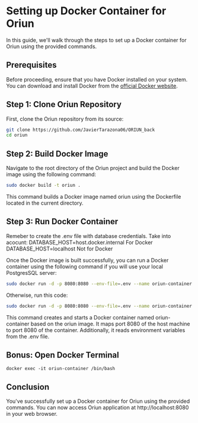# Setting up Docker Container for Oriun

In this guide, we'll walk through the steps to set up a Docker container for Oriun using the provided commands.

## Prerequisites

Before proceeding, ensure that you have Docker installed on your system. You can download and install Docker from the 
[official Docker website](https://www.docker.com/get-started).

## Step 1: Clone Oriun Repository

First, clone the Oriun repository from its source:

```bash
git clone https://github.com/JavierTarazona06/ORIUN_back
cd oriun
```

## Step 2: Build Docker Image

Navigate to the root directory of the Oriun project and build the Docker image using the following command:

```bash
sudo docker build -t oriun .
```

This command builds a Docker image named oriun using the Dockerfile located in the current directory.


## Step 3: Run Docker Container

Remeber to create the .env file with database credentials. Take into acocunt: DATABASE_HOST=host.docker.internal For Docker
DATABASE_HOST=localhost Not for Docker

Once the Docker image is built successfully, you can run a Docker container using the following command if
you will use your local PostgresSQL server:

```bash
sudo docker run -d -p 8080:8080 --env-file=.env --name oriun-container --network=host oriun
```

Otherwise, run this code:

```bash
sudo docker run -d -p 8080:8080 --env-file=.env --name oriun-container oriun
```

This command creates and starts a Docker container named oriun-container based on the oriun image. It maps port 8080 of
the host machine to port 8080 of the container. Additionally, it reads environment variables from the .env file.


## Bonus: Open Docker Terminal 

```
docker exec -it oriun-container /bin/bash
```

## Conclusion

You've successfully set up a Docker container for Oriun using the provided commands. You can now access Oriun 
application at http://localhost:8080 in your web browser.